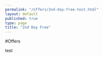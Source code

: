 ```yaml
---
permalink: "/offers/2nd-day-free-test.html"
layout: default
published: true
type: page
title: "2nd Day Free"
---
```


#Offers

test